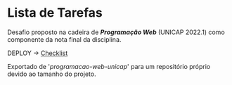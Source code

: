 # Lista de Tarefas

Desafio proposto na cadeira de ***Programação Web*** (UNICAP 2022.1) como componente da nota final da disciplina.

  DEPLOY -> <a href="https://pw-checklist.surge.sh/" target="_blank">Checklist</a>

Exportado de '*programacao-web-unicap*' para um repositório próprio devido ao tamanho do projeto.
